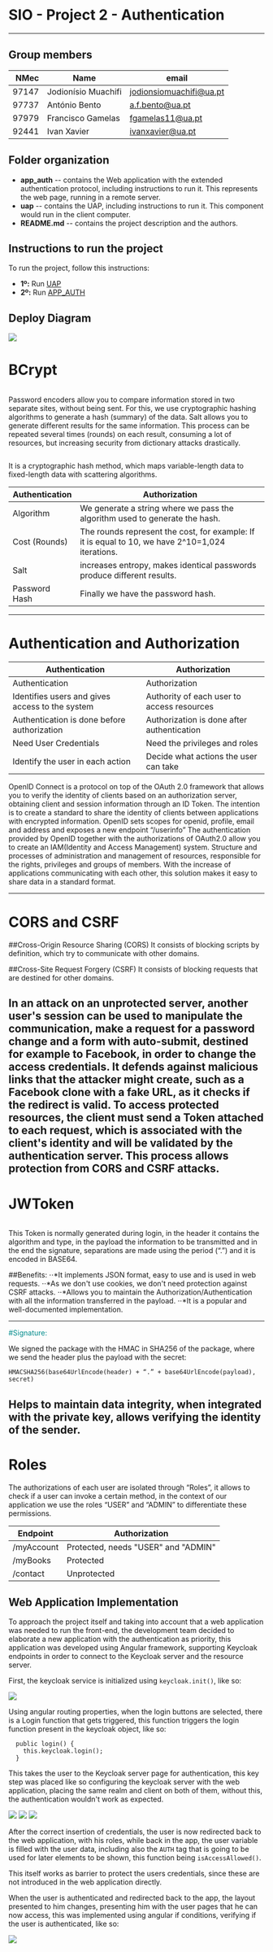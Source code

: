 # SIO - Project 2 - Authentication

-----

## Group members

| NMec | Name | email |
|--:|---|---|
| 97147 | Jodionísio Muachifi  | jodionsiomuachifi@ua.pt |
| 97737 | António Bento | a.f.bento@ua.pt |
| 97979 | Francisco Gamelas | fgamelas11@ua.pt |
| 92441 | Ivan Xavier | ivanxavier@ua.pt |


## Folder organization

- **app_auth** -- contains the Web application with the extended authentication protocol, including instructions to run it. This represents the web page, running in a remote server.
- **uap** -- contains the UAP, including instructions to run it. This component would run in the client computer.
- **README.md** -- contains the project description and the authors.


## Instructions to run the project
To run the project, follow this instructions:
- **1º:** Run [UAP](https://github.com/detiuaveiro/project-2---authentication-equipa_2/tree/master/uap)
- **2º:** Run [APP_AUTH](https://github.com/detiuaveiro/project-2---authentication-equipa_2/tree/master/app_auth)

## Deploy Diagram
<img src="img/sio-project2-deploy-diagram.png">


# BCrypt

<img>

Password encoders allow you to compare information stored in two separate sites, without being sent. For this, we use cryptographic hashing algorithms to generate a hash (summary) of the data. Salt allows you to generate different results for the same information. This process can be repeated several times (rounds) on each result, consuming a lot of resources, but increasing security from dictionary attacks drastically.

<img token>

It is a cryptographic hash method, which maps variable-length data to fixed-length data with scattering algorithms.

| Authentication  |  Authorization  |
| --- | --- |
|  Algorithm  |  We generate a string where we pass the algorithm used to generate the hash.  |
|  Cost (Rounds)  |  The rounds represent the cost, for example: If it is equal to 10, we have 2^10=1,024 iterations.  |
|  Salt  |  increases entropy, makes identical passwords produce different results.  |
|  Password Hash  |  Finally we have the password hash.  |

---


# Authentication and Authorization


| Authentication  |  Authorization  |
| --- | --- |
|  Authentication  |  Authorization  |
|  Identifies users and gives access to the system  |  Authority of each user to access resources  |
|  Authentication is done before authorization  |  Authorization is done after authentication  |
|  Need User Credentials  |  Need the privileges and roles  |
|  Identify the user in each action  |  Decide what actions the user can take  |


OpenID Connect is a protocol on top of the OAuth 2.0 framework that allows you to verify the identity of clients based on an authorization server, obtaining client and session information through an ID Token.
The intention is to create a standard to share the identity of clients between applications with encrypted information.
OpenID sets scopes for openid, profile, email and address and exposes a new endpoint “/userinfo”
The authentication provided by OpenID together with the authorizations of OAuth2.0 allow you to create an IAM(Identity and Access Management) system.
Structure and processes of administration and management of resources, responsible for the rights, privileges and groups of members.
With the increase of applications communicating with each other, this solution makes it easy to share data in a standard format.

---


# CORS and CSRF


##Cross-Origin Resource Sharing (CORS)
It consists of blocking scripts by definition, which try to communicate with other domains.

##Cross-Site Request Forgery (CSRF)
It consists of blocking requests that are destined for other domains.

In an attack on an unprotected server, another user's session can be used to manipulate the communication, make a request for a password change and a form with auto-submit, destined for example to Facebook, in order to change the access credentials.
It defends against malicious links that the attacker might create, such as a Facebook clone with a fake URL, as it checks if the redirect is valid.
To access protected resources, the client must send a Token attached to each request, which is associated with the client's identity and will be validated by the authentication server. This process allows protection from CORS and CSRF attacks.
---
# JWToken

<img>
 
This Token is normally generated during login, in the header it contains the algorithm and type, in the payload the information to be transmitted and in the end the signature, separations are made using the period (“.”) and it is encoded in BASE64.

##Benefits:
⋅⋅*It implements JSON format, easy to use and is used in web requests.
⋅⋅*As we don't use cookies, we don't need protection against CSRF attacks.
⋅⋅*Allows you to maintain the Authorization/Authentication with all the information transferred in the payload.
⋅⋅*It is a popular and well-documented implementation.
<img>
 
---
<span style="color: darkcyan">#Signature:</span>

We signed the package with the HMAC in SHA256 of the package, where we send the header plus the payload with the secret:
```
HMACSHA256(base64UrlEncode(header) + “.” + base64UrlEncode(payload), secret)
```
Helps to maintain data integrity, when integrated with the private key, allows verifying the identity of the sender.
---

# Roles

The authorizations of each user are isolated through “Roles”, it allows to check if a user can invoke a certain method, in the context of our application we use the roles “USER” and “ADMIN” to differentiate these permissions.

| Endpoint |  Authorization  |
| --- | --- |
|  /myAccount  |  Protected, needs "USER" and "ADMIN"  |
|  /myBooks  |  Protected  |
|  /contact  |  Unprotected  |






## Web Application Implementation

To approach the project itself and taking into account that a web application was needed to run the front-end, the development team decided to elaborate a new application with the authentication as priority, this application was developed using Angular framework, supporting Keycloak endpoints in order to connect to the Keycloak server and the resource server.

First, the keycloak service is initialized using ```keycloak.init()```, like so:

<img src="img/config1.png"/>



Using angular routing properties, when the login buttons are selected, there is a Login function that gets triggered, this function triggers the login function present in the keycloak object, like so:
```
  public login() {
    this.keycloak.login();
  }
```

This takes the user to the Keycloak server page for authentication, this key step was placed like so configuring the keycloak server with the web application, placing the same realm and client on both of them, without this, the authentication wouldn't work as expected.

<img src="img/client1.png"/>
<img src="img/client2.png"/>
<img src="img/client3.png"/>

After the correct insertion of credentials, the user is now redirected back to the web application, with his roles, while back in the app, the user variable is filled with the user data, including also the ```AUTH``` tag that is going to be used for later elements to be shown, this function being ```isAccessAllowed()```.

This itself works as barrier to protect the users credentials, since these are not introduced in the web application directly.

When the user is authenticated and redirected back to the app, the layout presented to him changes, presenting him with the user pages that he can now access, this was implemented using angular if conditions, verifying if the user is authenticated, like so:

<img src="img/cond1.png"/>



